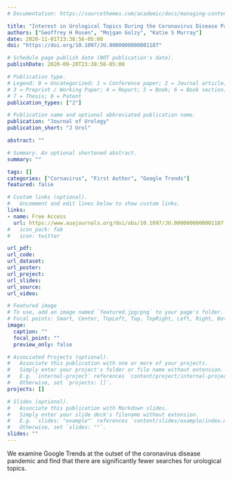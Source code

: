 ```yaml
---
# Documentation: https://sourcethemes.com/academic/docs/managing-content/

title: "Interest in Urological Topics During the Coronavirus Disease Pandemic"
authors: ["Geoffrey H Rosen", "Mojgan Golzy", "Katie S Murray"]
date: 2020-11-01T23:38:56-05:00
doi: "https://doi.org/10.1097/JU.0000000000001187"

# Schedule page publish date (NOT publication's date).
publishDate: 2020-09-20T23:38:56-05:00

# Publication type.
# Legend: 0 = Uncategorized; 1 = Conference paper; 2 = Journal article;
# 3 = Preprint / Working Paper; 4 = Report; 5 = Book; 6 = Book section;
# 7 = Thesis; 8 = Patent
publication_types: ["2"]

# Publication name and optional abbreviated publication name.
publication: "Journal of Urology"
publication_short: "J Urol"

abstract: ""

# Summary. An optional shortened abstract.
summary: ""

tags: []
categories: ["Cornavirus", "First Author", "Google Trends"]
featured: false

# Custom links (optional).
#   Uncomment and edit lines below to show custom links.
links:
- name: Free Access
  url: https://www.auajournals.org/doi/abs/10.1097/JU.0000000000001187
#   icon_pack: fab
#   icon: twitter

url_pdf:
url_code:
url_dataset:
url_poster:
url_project:
url_slides:
url_source:
url_video:

# Featured image
# To use, add an image named `featured.jpg/png` to your page's folder.
# Focal points: Smart, Center, TopLeft, Top, TopRight, Left, Right, BottomLeft, Bottom, BottomRight.
image:
  caption: ""
  focal_point: ""
  preview_only: false

# Associated Projects (optional).
#   Associate this publication with one or more of your projects.
#   Simply enter your project's folder or file name without extension.
#   E.g. `internal-project` references `content/project/internal-project/index.md`.
#   Otherwise, set `projects: []`.
projects: []

# Slides (optional).
#   Associate this publication with Markdown slides.
#   Simply enter your slide deck's filename without extension.
#   E.g. `slides: "example"` references `content/slides/example/index.md`.
#   Otherwise, set `slides: ""`.
slides: ""
---
```


We examine Google Trends at the outset of the coronavirus disease pandemic and find that there are significantly fewer searches for urological topics. 
